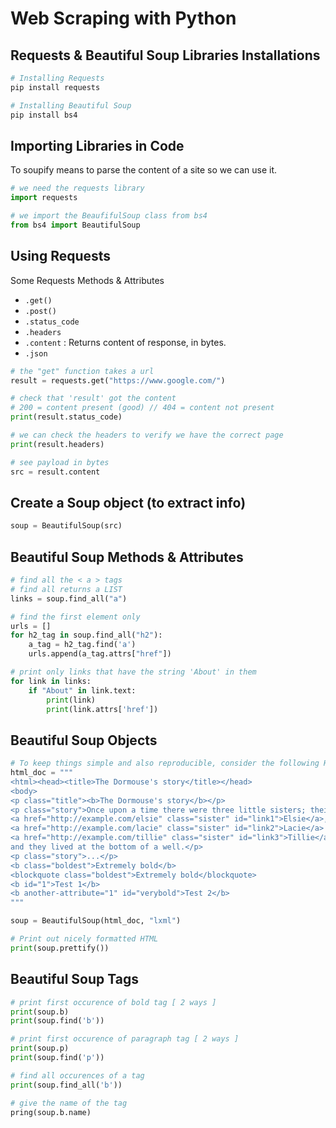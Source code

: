 # Web Scraping with Python

## Requests & Beautiful Soup Libraries Installations

```bash
# Installing Requests 
pip install requests

# Installing Beautiful Soup
pip install bs4
```

## Importing Libraries in Code

To soupify means to parse the content of a site so we can use it.
```python
# we need the requests library
import requests

# we import the BeaufifulSoup class from bs4
from bs4 import BeautifulSoup
```

## Using Requests

Some Requests Methods & Attributes
- `.get()`
- `.post()`
- `.status_code`
- `.headers`
- `.content` : Returns content of response, in bytes.
- `.json`

```python
# the "get" function takes a url
result = requests.get("https://www.google.com/")

# check that 'result' got the content
# 200 = content present (good) // 404 = content not present
print(result.status_code)

# we can check the headers to verify we have the correct page
print(result.headers)

# see payload in bytes
src = result.content
```

## Create a Soup object (to extract info)

```python
soup = BeautifulSoup(src)
```

## Beautiful Soup Methods & Attributes

```python
# find all the < a > tags
# find all returns a LIST
links = soup.find_all("a")

# find the first element only
urls = []
for h2_tag in soup.find_all("h2"):
    a_tag = h2_tag.find('a')
    urls.append(a_tag.attrs["href"])

# print only links that have the string 'About' in them
for link in links:
    if "About" in link.text:
        print(link)
        print(link.attrs['href'])
```

## Beautiful Soup Objects

```python
# To keep things simple and also reproducible, consider the following HTML code
html_doc = """
<html><head><title>The Dormouse's story</title></head>
<body>
<p class="title"><b>The Dormouse's story</b></p>
<p class="story">Once upon a time there were three little sisters; their names:
<a href="http://example.com/elsie" class="sister" id="link1">Elsie</a>,
<a href="http://example.com/lacie" class="sister" id="link2">Lacie</a> and
<a href="http://example.com/tillie" class="sister" id="link3">Tillie</a>;
and they lived at the bottom of a well.</p>
<p class="story">...</p>
<b class="boldest">Extremely bold</b>
<blockquote class="boldest">Extremely bold</blockquote>
<b id="1">Test 1</b>
<b another-attribute="1" id="verybold">Test 2</b>
"""

soup = BeautifulSoup(html_doc, "lxml")

# Print out nicely formatted HTML
print(soup.prettify())

```

## Beautiful Soup Tags

```python
# print first occurence of bold tag [ 2 ways ]
print(soup.b)
print(soup.find('b'))

# print first occurence of paragraph tag [ 2 ways ]
print(soup.p)
print(soup.find('p'))

# find all occurences of a tag
print(soup.find_all('b'))

# give the name of the tag
pring(soup.b.name)
```